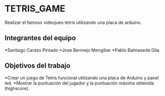 # TETRIS_GAME

Realizar el famoso videojueo tetris utilizando una placa de arduino.

## Integrantes del equipo

*Santiago Carazo Pintado 
*Jose Bermejo Mengíbar
*Pablo Balmaseda Gila.

## Objetivos del trabajo

*Crear un juego de Tetris funcional utilizando una placa de Arduino y panel led.
*Mostrar la puntuación del jugador y la puntuación máxima obtenida (highscore).
